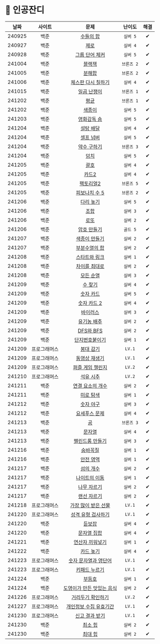 # 🌱 인공잔디
|날짜|사이트|문제|난이도|해결|
|:---:|:---:|:---:|:---:|:---:|
|240925|백준|[수들의 합](https://www.acmicpc.net/problem/1789)|`실버 5`|✔|
|240927|백준|[제로](https://www.acmicpc.net/problem/10773)|`실버 4`|✔|
|240928|백준|[그룹 단어 체커](https://www.acmicpc.net/problem/1316)|`실버 5`|✔|
|241004|백준|[블랙잭](https://www.acmicpc.net/problem/2798)|`브론즈 2`|✔|
|241005|백준|[분해합](https://www.acmicpc.net/problem/2231)|`브론즈 2`|✔|
|241006|백준|[체스판 다시 칠하기](https://www.acmicpc.net/problem/1018)|`실버 4`|✔|
|241015|백준|[일곱 난쟁이](https://www.acmicpc.net/problem/2309)|`브론즈 1`|✔|
|241202|백준|[평균](https://www.acmicpc.net/problem/1546)|`브론즈 1`|✔|
|241202|백준|[색종이](https://www.acmicpc.net/problem/2563)|`실버 5`|✔|
|241203|백준|[영화감독 숌](https://www.acmicpc.net/problem/1436)|`실버 5`|✔|
|241204|백준|[설탕 배달](https://www.acmicpc.net/problem/2839)|`실버 4`|✔|
|241204|백준|[셀프 넘버](https://www.acmicpc.net/problem/4673)|`실버 5`|✔|
|241204|백준|[약수 구하기](https://www.acmicpc.net/problem/2501)|`브론즈 3`|✔|
|241204|백준|[덩치](https://www.acmicpc.net/problem/7568)|`실버 5`|✔|
|241205|백준|[괄호](https://www.acmicpc.net/problem/9012)|`실버 4`|✔|
|241205|백준|[카드2](https://www.acmicpc.net/problem/2164)|`실버 4`|✔|
|241205|백준|[팩토리얼2](https://www.acmicpc.net/problem/27433)|`브론즈 5`|✔|
|241205|백준|[피보나치 수 5](https://www.acmicpc.net/problem/10870)|`브론즈 2`|✔|
|241206|백준|[다리 놓기](https://www.acmicpc.net/problem/1010)|`실버 5`|✔|
|241206|백준|[조합](https://www.acmicpc.net/problem/2407)|`실버 3`|✔|
|241206|백준|[로또](https://www.acmicpc.net/problem/6603)|`실버 2`|✔|
|241206|백준|[암호 만들기](https://www.acmicpc.net/problem/1759)|`골드 5`|✔|
|241207|백준|[색종이 만들기](https://www.acmicpc.net/problem/2630)|`실버 2`|✔|
|241207|백준|[부분수열의 합](https://www.acmicpc.net/problem/1182)|`실버 2`|✔|
|241208|백준|[스타트와 링크](https://www.acmicpc.net/problem/14889)|`실버 1`|✔|
|241208|백준|[차이를 최대로](https://www.acmicpc.net/problem/10819)|`실버 2`|✔|
|241208|백준|[모든 순열](https://www.acmicpc.net/problem/10974)|`실버 3`|✔|
|241209|백준|[수 찾기](https://www.acmicpc.net/problem/1920)|`실버 4`|✔|
|241209|백준|[숫자 카드](https://www.acmicpc.net/problem/10815)|`실버 5`|✔|
|241209|백준|[숫자 카드 2](https://www.acmicpc.net/problem/10816)|`실버 4`|✔|
|241209|백준|[바이러스](https://www.acmicpc.net/problem/2606)|`실버 3`|✔|
|241209|백준|[유기농 배추](https://www.acmicpc.net/problem/1012)|`실버 2`|✔|
|241209|백준|[DFS와 BFS](https://www.acmicpc.net/problem/1260)|`실버 2`|✔|
|241209|백준|[단지번호붙이기](https://www.acmicpc.net/problem/2667)|`실버 1`|✔|
|241209|프로그래머스|[붕대 감기](https://school.programmers.co.kr/learn/courses/30/lessons/250137)|`LV.1`|✔|
|241209|프로그래머스|[동영상 재생기](https://school.programmers.co.kr/learn/courses/30/lessons/340213)|`LV.1`|✔|
|241209|프로그래머스|[퍼즐 게임 챌린지](https://school.programmers.co.kr/learn/courses/30/lessons/340212)|`LV.2`|✔|
|241210|프로그래머스|[석유 시추](https://school.programmers.co.kr/learn/courses/30/lessons/250136)|`LV.2`|✔|
|241211|백준|[연결 요소의 개수](https://www.acmicpc.net/problem/11724)|`실버 2`|✔|
|241211|백준|[미로 탐색](https://www.acmicpc.net/problem/2178)|`실버 1`|✔|
|241212|백준|[숫자 야구](https://www.acmicpc.net/problem/2503)|`실버 3`|✔|
|241212|백준|[요세푸스 문제](https://www.acmicpc.net/problem/1158)|`실버 4`|✔|
|241213|백준|[공](https://www.acmicpc.net/problem/1547)|`브론즈 3`|✔|
|241213|백준|[문자열](https://www.acmicpc.net/problem/1120)|`실버 4`|✔|
|241213|백준|[팰린드롬 만들기](https://www.acmicpc.net/problem/1213)|`실버 3`|✔|
|241216|백준|[숨바꼭질](https://www.acmicpc.net/problem/1697)|`실버 1`|✔|
|241216|백준|[안전 영역](https://www.acmicpc.net/problem/2468)|`실버 1`|✔|
|241217|백준|[섬의 개수](https://www.acmicpc.net/problem/4963)|`실버 2`|✔|
|241217|백준|[나이트의 이동](https://www.acmicpc.net/problem/7562)|`실버 1`|✔|
|241217|백준|[나무 자르기](https://www.acmicpc.net/problem/2805)|`실버 2`|✔|
|241217|백준|[랜선 자르기](https://www.acmicpc.net/problem/1654)|`실버 2`|✔|
|241218|프로그래머스|[가장 많이 받은 선물](https://school.programmers.co.kr/learn/courses/30/lessons/258712)|`LV.1`|✔|
|241220|프로그래머스|[성격 유형 검사하기](https://school.programmers.co.kr/learn/courses/30/lessons/118666)|`LV.1`|✔|
|241220|백준|[듣보잡](https://www.acmicpc.net/problem/1764)|`실버 4`|✔|
|241220|백준|[문자열 집합](https://www.acmicpc.net/problem/14425)|`실버 4`|✔|
|241221|백준|[연산자 끼워넣기](https://www.acmicpc.net/problem/14888)|`실버 1`|✔|
|241222|백준|[카드 놓기](https://www.acmicpc.net/problem/5568)|`실버 4`|✔|
|241223|프로그래머스|[숫자 문자열과 영단어](https://school.programmers.co.kr/learn/courses/30/lessons/81301)|`LV.1`|✔|
|241223|프로그래머스|[키패드 누르기](https://school.programmers.co.kr/learn/courses/30/lessons/67256)|`LV.1`|✔|
|241224|백준|[부등호](https://www.acmicpc.net/problem/2529)|`실버 1`|✔|
|241224|백준|[도영이가 만든 맛있는 음식](https://www.acmicpc.net/problem/2961)|`실버 2`|✔|
|241226|프로그래머스|[거리두기 확인하기](https://school.programmers.co.kr/learn/courses/30/lessons/81302)|`LV.2`|✔|
|241227|프로그래머스|[개인정보 수집 유효기간](https://school.programmers.co.kr/learn/courses/30/lessons/150370)|`LV.1`|✔|
|241230|프로그래머스|[신고 결과 받기](https://school.programmers.co.kr/learn/courses/30/lessons/92334)|`LV.1`|✔|
|241230|백준|[최소 힙](https://www.acmicpc.net/problem/1927)|`실버 2`|✔|
|241230|백준|[최대 힙](https://www.acmicpc.net/problem/11279)|`실버 2`|✔|
